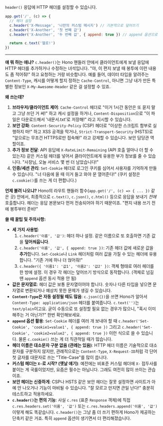 `header()`
응답에 HTTP 헤더를 설정할 수 있습니다.

```javascript
app.get('/', (c) => {
  // 헤더 설정
  c.header('X-Message', '나만의 커스텀 메시지') // 기본적으로 덮어쓰기
  c.header('X-Another', '첫 번째 값')
  c.header('X-Another', '두 번째 값', { append: true }) // append 옵션으로 값 추가

  return c.text('헬로!')
})
```

---

**얘 뭐 하는 애냐?**
`c.header()`는 Hono 핸들러 안에서 클라이언트에게 보낼 응답에 HTTP 헤더를 추가하거나 수정하는 녀석입니다. "야, 이 편지 보낼 때 봉투에 이런 내용도 좀 적어줘!" 하고 요청하는 거랑 비슷합니다. 예를 들어, 데이터 타입을 알려주는 `Content-Type`, 캐시를 어떻게 할지 정하는 `Cache-Control`, 아니면 그냥 내가 만든 특별한 정보인 `X-My-Awesome-Header` 같은 걸 설정할 수 있죠.

**왜 쓰는데?**
1.  **브라우저/클라이언트 제어**: `Cache-Control` 헤더로 "이거 1시간 동안은 또 묻지 말고 그냥 쓰던 거 써!" 하고 캐시 설정을 하거나, `Content-Disposition`으로 "이 파일은 다운로드해서 '내문서.txt'로 저장해!" 라고 지시할 수 있습니다.
2.  **보안 강화**: `Content-Security-Policy` (CSP) 헤더로 "이상한 스크립트 함부로 실행하지 마!" 하고 XSS 공격을 막거나, `Strict-Transport-Security` (HSTS)로 "앞으로는 무조건 HTTPS로만 접속해!" 라고 강제할 수 있습니다. 보안 담당관 역할이죠.
3.  **추가 정보 전달**: API 응답에 `X-RateLimit-Remaining` (API 호출 얼마나 더 할 수 있는지) 같은 커스텀 헤더를 넣어서 클라이언트에게 유용한 부가 정보를 줄 수 있습니다. "사장님, 오늘 서비스 몇 번 더 남았습니다!"
4.  **인증/세션 관리**: `Set-Cookie` 헤더로 로그인 쿠키를 심어서 사용자를 기억하게 만들 수 있습니다. "너 다음에 올 때 이거 들고 와야 문 열어준다!" (쿠키 설정은 `c.cookie()`를 쓰는 게 더 편합니다.)

**언제 불려 나오냐?**
Hono의 라우트 핸들러 함수(`app.get('/', (c) => { ... })` 같은 곳) 안에서, 최종적으로 `c.text()`, `c.json()`, `c.html()` 등으로 응답을 보내기 *전에* 호출합니다. 헤더는 응답 본문보다 먼저 전송되어야 하기 때문이죠. "편지 내용 쓰기 전에 봉투부터 준비!"

**쓸 때 꿀팁 및 주의사항:**
*   **세 가지 사용법**:
    1.  `c.header('이름', '값')`: 헤더 하나 설정. 같은 이름으로 또 호출하면 기존 값을 **덮어씌웁니다**.
    2.  `c.header('이름', '값', { append: true })`: 기존 헤더 값에 새로운 값을 **추가**합니다. `Set-Cookie`나 `Link` 헤더처럼 여러 값을 가질 수 있는 헤더에 유용합니다. "기존 거에 하나 더 얹어줘!"
    3.  `c.header({ '이름1': '값1', '이름2': '값2' })`: 객체 형태로 여러 헤더를 한 방에 설정. 이 경우 각 헤더는 덮어쓰기 방식으로 동작합니다. (객체로 넘길 땐 `append` 옵션 동시 적용 안 됨)
*   **값은 문자열로**: 헤더 값은 보통 문자열이어야 합니다. 숫자나 다른 타입을 넣으면 문자열로 변환되거나 예상치 못한 문제가 생길 수 있습니다.
*   **`Content-Type`은 자동 설정될 때도 많음**: `c.json({})`을 쓰면 Hono가 알아서 `Content-Type: application/json` 헤더를 붙여줍니다. `c.text('')`는 `text/plain`이고요. 굳이 수동으로 또 설정할 필요 없는 경우가 많으니, "혹시 이미 해주는 거 아닌가?" 한번 확인해보세요.
*   **`append` 옵션 활용**: `Set-Cookie` 헤더를 여러 개 보내야 할 때 `c.header('Set-Cookie', 'cookie1=value1', { append: true })` 그리고 `c.header('Set-Cookie', 'cookie2=value2', { append: true })` 이런 식으로 쓸 수 있습니다. 물론 `c.cookie()` 쓰는 게 더 직관적일 때가 많습니다.
*   **헤더 이름은 대소문자 구분 없음 (관례는 있음)**: HTTP 헤더 이름은 기술적으로 대소문자를 구분하지 않지만, 관례적으로는 `Content-Type`, `X-Request-ID`처럼 각 단어 첫 글자를 대문자로 쓰는 "Title-Case"를 많이 씁니다.
*   **커스텀 헤더는 `X-`로 시작? (옛날 얘기)**: 예전에는 비표준 커스텀 헤더에 `X-` 접두사를 붙이는 게 국룰이었지만, 요즘은 필수는 아닙니다. 그래도 여전히 많이 쓰이는 관습이죠.
*   **보안 헤더는 신중하게**: CSP나 HSTS 같은 보안 헤더는 잘못 설정하면 사이트가 아예 안 나오거나 기능이 마비될 수 있습니다. "잘 모르고 만지면 큰일 난다!" 충분히 테스트하고 적용하세요.
*   **`c.header()`는 편의 기능**: 사실 `c.res` (표준 `Response` 객체)에 직접 `c.res.headers.set('이름', '값')` 또는 `c.res.headers.append('이름', '값')` 이렇게 해도 똑같습니다. `c.header()`는 그냥 좀 더 쓰기 편하게 Hono가 제공하는 단축키 같은 거죠. 특히 `append` 옵션이 생기면서 더 편리해졌습니다.